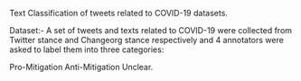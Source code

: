 
Text Classification of tweets related to COVID-19 datasets.

Dataset:- A set of tweets and texts related to COVID-19 were collected from Twitter stance and Changeorg stance respectively and 4 annotators were asked to label them into three categories:

Pro-Mitigation
Anti-Mitigation
Unclear.
